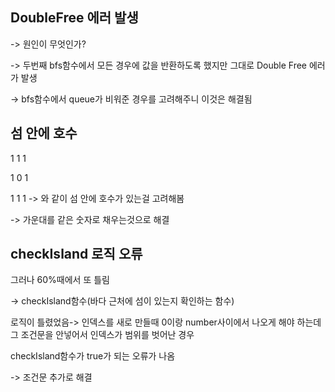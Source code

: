 ## DoubleFree 에러 발생

-> 원인이 무엇인가? 

-> 두번째 bfs함수에서 모든 경우에 값을 반환하도록 했지만 그대로 Double Free 에러가 발생

-> bfs함수에서 queue가 비워준 경우를 고려해주니 이것은 해결됨


## 섬 안에 호수
1 1 1

1 0 1

1 1 1 -> 와 같이 섬 안에 호수가 있는걸 고려해봄

-> 가운대를 같은 숫자로 채우는것으로 해결

## checkIsland 로직 오류

그러나 60%때에서 또 틀림

 -> checkIsland함수(바다 근처에 섬이 있는지 확인하는 함수)

로직이 틀렸었음-> 인덱스를 새로 만들때 0이랑 number사이에서 나오게 해야 하는데 그 조건문을 안넣어서 인덱스가 범위를 벗어난 경우

checkIsland함수가 true가 되는 오류가 나옴

-> 조건문 추가로 해결
